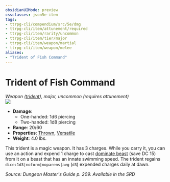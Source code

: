 ```yaml
---
obsidianUIMode: preview
cssclasses: json5e-item
tags:
- ttrpg-cli/compendium/src/5e/dmg
- ttrpg-cli/item/attunement/required
- ttrpg-cli/item/rarity/uncommon
- ttrpg-cli/item/tier/major
- ttrpg-cli/item/weapon/martial
- ttrpg-cli/item/weapon/melee
aliases: 
- "Trident of Fish Command"
---
```

# Trident of Fish Command
*Weapon ([trident](/3-Mechanics/CLI/Compendium/items/trident.md)), major, uncommon (requires attunement)*  
![](/3-Mechanics/CLI/Compendium/items/img/trident-of-fish-command.webp#right)

- **Damage**:
  - One-handed: 1d6 piercing
  - Two-handed: 1d8 piercing
- **Range**: 20/60
- **Properties**: [Thrown](/3-Mechanics/CLI/Rules/item-properties.md#Thrown), [Versatile](/3-Mechanics/CLI/Rules/item-properties.md#Versatile)
- **Weight**: 4.0 lbs.

This trident is a magic weapon. It has 3 charges. While you carry it, you can use an action and expend 1 charge to cast [dominate beast](/3-Mechanics/CLI/Compendium/spells/dominate-beast.md) (save DC 15) from it on a beast that has an innate swimming speed. The trident regains `dice:1d3|noform|noparens|avg` (`d3`) expended charges daily at dawn.

*Source: Dungeon Master's Guide p. 209. Available in the <span title='Systems Reference Document (5.1)'>SRD</span>*